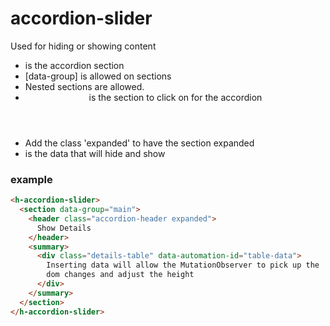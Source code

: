  # accordion-slider

Used for hiding or showing content

 - <section> is the accordion section
 - [data-group] is allowed on sections
 - Nested sections are allowed.
 - <header> is the section to click on for the accordion
 - Add the class 'expanded' to have the section expanded
 - <summary> is the data that will hide and show

### example

```html
<h-accordion-slider>
  <section data-group="main">
    <header class="accordion-header expanded">
      Show Details
    </header>
    <summary>
      <div class="details-table" data-automation-id="table-data">
        Inserting data will allow the MutationObserver to pick up the
        dom changes and adjust the height
      </div>
    </summary>
  </section>
</h-accordion-slider>
```
